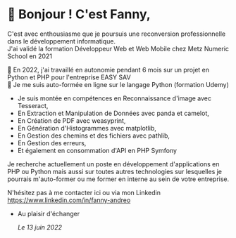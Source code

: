  # 👋 Bonjour ! C'est Fanny,

C'est avec enthousiasme que je poursuis une reconversion professionnelle dans le développement informatique.  
J'ai validé la formation Développeur Web et Web Mobile chez Metz Numeric School en 2021

🌱 En 2022, j'ai travaillé en autonomie pendant 6 mois sur un projet en Python et PHP pour l'entreprise EASY SAV  
💞️ Je me suis auto-formée en ligne sur le langage Python (formation Udemy)
- Je suis montée en compétences en Reconnaissance d'image avec Tesseract,
- En Extraction et Manipulation de Données avec panda et camelot,
- En Création de PDF avec weasyprint,
- En Génération d'Histogrammes avec matplotlib,
- En Gestion des chemins et des fichiers avec pathlib,
- En Gestion des erreurs,
- Et également en consommation d'API en PHP Symfony

Je recherche actuellement un poste en développement d'applications en PHP ou Python
mais aussi sur toutes autres technologies sur lesquelles je pourrais m'auto-former 
ou me former en interne au sein de votre entreprise.

N'hésitez pas à me contacter ici ou via mon Linkedin https://www.linkedin.com/in/fanny-andreo

- Au plaisir d'échanger

  <i>Le 13 juin 2022</i>



